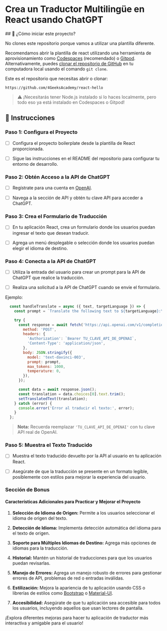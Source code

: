 <!-- hide -->
# Crea un Traductor Multilingüe en React usando ChatGPT
<!-- endhide -->

<onlyfor saas="true" withBanner="true">
## 🌱 ¿Cómo iniciar este proyecto?

No clones este repositorio porque vamos a utilizar una plantilla diferente.

Recomendamos abrir la plantilla de react utilizando una herramienta de aprovisionamiento como [Codespaces](https://4geeks.com/lesson/what-is-github-codespaces) (recomendado) o [Gitpod](https://4geeks.com/lesson/how-to-use-gitpod). Alternativamente, puedes [clonar el repositorio de GitHub](https://4geeks.com/how-to/github-clone-repository) en tu computadora local usando el comando `git clone`.

Este es el repositorio que necesitas abrir o clonar:

```
https://github.com/4GeeksAcademy/react-hello
```

> ⚠ ¡Necesitarás tener Node.js instalado si lo haces localmente, pero todo eso ya está instalado en Codespaces o Gitpod!
</onlyfor>

## 📝 Instrucciones

### Paso 1: Configura el Proyecto

- [ ] Configura el proyecto boilerplate desde la plantilla de React proporcionada.

- [ ] Sigue las instrucciones en el README del repositorio para configurar tu entorno de desarrollo.

### Paso 2: Obtén Acceso a la API de ChatGPT

- [ ] Regístrate para una cuenta en [OpenAI](https://www.openai.com/).

- [ ] Navega a la sección de API y obtén tu clave API para acceder a ChatGPT.

### Paso 3: Crea el Formulario de Traducción

- [ ] En tu aplicación React, crea un formulario donde los usuarios puedan ingresar el texto que desean traducir.

- [ ] Agrega un menú desplegable o selección donde los usuarios puedan elegir el idioma de destino.

### Paso 4: Conecta a la API de ChatGPT

- [ ] Utiliza la entrada del usuario para crear un prompt para la API de ChatGPT que realice la traducción.

- [ ] Realiza una solicitud a la API de ChatGPT cuando se envíe el formulario.

Ejemplo:

```jsx
  const handleTranslate = async ({ text, targetLanguage }) => {
    const prompt = `Translate the following text to ${targetLanguage}:\n\n"${text}"`;

    try {
      const response = await fetch('https://api.openai.com/v1/completions', {
        method: 'POST',
        headers: {
          'Authorization': `Bearer TU_CLAVE_API_DE_OPENAI`,
          'Content-Type': 'application/json',
        },
        body: JSON.stringify({
          model: 'text-davinci-003',
          prompt: prompt,
          max_tokens: 1000,
          temperature: 0,
        }),
      });

      const data = await response.json();
      const translation = data.choices[0].text.trim();
      setTranslatedText(translation);
    } catch (error) {
      console.error('Error al traducir el texto:', error);
    }
  };
```

> **Nota:** Recuerda reemplazar `'TU_CLAVE_API_DE_OPENAI'` con tu clave API real de OpenAI.

### Paso 5: Muestra el Texto Traducido

- [ ] Muestra el texto traducido devuelto por la API al usuario en tu aplicación React.

- [ ] Asegúrate de que la traducción se presente en un formato legible, posiblemente con estilos para mejorar la experiencia del usuario.

### Sección de Bonus

#### Características Adicionales para Practicar y Mejorar el Proyecto

1. **Selección de Idioma de Origen:** Permite a los usuarios seleccionar el idioma de origen del texto.

2. **Detección de Idioma:** Implementa detección automática del idioma para el texto de origen.

3. **Soporte para Múltiples Idiomas de Destino:** Agrega más opciones de idiomas para la traducción.

4. **Historial:** Mantén un historial de traducciones para que los usuarios puedan revisarlas.

5. **Manejo de Errores:** Agrega un manejo robusto de errores para gestionar errores de API, problemas de red o entradas inválidas.

6. **Estilización:** Mejora la apariencia de tu aplicación usando CSS o librerías de estilos como [Bootstrap](https://getbootstrap.com/) o [Material-UI](https://material-ui.com/).

7. **Accesibilidad:** Asegúrate de que tu aplicación sea accesible para todos los usuarios, incluyendo aquellos que usan lectores de pantalla.

¡Explora diferentes mejoras para hacer tu aplicación de traductor más interactiva y amigable para el usuario!
